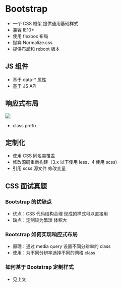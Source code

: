 # Bootstrap

- 一个 CSS 框架 提供通用基础样式
- 兼容 IE10+
- 使用 flexbox 布局
- 抛弃 Normalize.css
- 提供布局和 reboot 版本

## JS 组件

- 基于 data-* 属性
- 基于 JS API

## 响应式布局

![](https://i.loli.net/2019/04/13/5cb19bd842d62.png)

- class prefix

## 定制化

- 使用 CSS 同名类覆盖
- 修改源码重新构建（3.x 以下使用 less，4 使用 scss）
- 引用 scss 源文件 修改变量

## CSS 面试真题

### Bootstrap 的优缺点

- 优点：CSS 代码结构合理 现成的样式可以直接用
- 缺点：定制较为繁琐 体积大

### Bootstrap 如何实现响应式布局

- 原理：通过 media query 设置不同分辨率的 class
- 使用：为不同分辨率选择不同的网格 class

### 如何基于 Bootstrap 定制样式

- 见上文